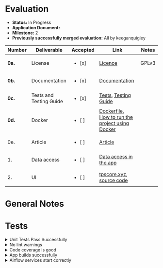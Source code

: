 # Evaluation

- **Status:** In Progress
- **Application Document:** 
- **Milestone:** 2
- **Previously successfully merged evaluation:** All by keeganquigley

| Number | Deliverable | Accepted | Link | Notes |
| ------------- | ------------- | ------------- | ------------- | ------------- |
| **0a.** | License | <ul><li>[x] </li></ul> | [Licence](https://github.com/BCS-Labs/tpscore-web-client/blob/main/LICENSE) | GPLv3|
| **0b.** | Documentation | <ul><li>[x] </li></ul> | [Documentation](https://github.com/BCS-Labs/tpscore-web-client/blob/main/README.md) | 
| **0c.** | Tests and Testing Guide | <ul><li>[x] </li></ul> | [Tests](https://github.com/BCS-Labs/tpscore-web-client/tree/main/src/test), [Testing Guide](https://github.com/BCS-Labs/tpscore-web-client#run-unit-tests) |  |
| **0d.** | Docker | <ul><li>[ ] </li></ul> | [Dockerfile](https://github.com/BCS-Labs/tpscore-web-client/blob/main/Dockerfile), [How to run the project using Docker](https://github.com/BCS-Labs/tpscore-web-client#how-to-run-the-project-using-docker) |  |
| 0e. | Article | <ul><li>[ ] </li></ul> | [Article](https://dev.to/fromaline/tpscore-transactions-per-second-metrics-made-easy-508f) |  |
| 1. | Data access | <ul><li>[ ] </li></ul> |[Data access in the app](https://github.com/BCS-Labs/tpscore-web-client/blob/main/src/app/page.tsx#L14)|  |
| 2. | UI  | <ul><li>[ ] </li></ul> | [tpscore.xyz](https://tpscore.xyz/), [source code](https://github.com/BCS-Labs/tpscore-web-client/tree/main/src)  |  |

# General Notes

# Tests
<details>

  <summary>Unit Tests Pass Successfully</summary>

  ```ts
$ vitest run

 RUN  v0.34.1 /Users/keeganquigley/tpscore-web-client

 ✓ src/test/filterChains.test.ts (5)
 ✓ src/test/countTotalTps.test.ts (3)
 ✓ src/test/processChainsData.test.ts (3)
 ✓ src/test/sortChains.test.ts (6)

 Test Files  4 passed (4)
      Tests  17 passed (17)
   Start at  18:07:50
   Duration  197ms (transform 91ms, setup 0ms, collect 155ms, tests 11ms, environment 0ms, prepare 163ms)

✨  Done in 1.89s.
```
</details>

<details>

  <summary>No lint warnings</summary>

  ```ts
yarn run v1.22.19
warning ../package.json: No license field
$ next lint
- info Loaded env from /Users/keeganquigley/tpscore-web-client/.env.local
✔ No ESLint warnings or errors
✨  Done in 2.65s.
```
</details>

<details>

  <summary>Code coverage is good</summary>

  ```js
 % Coverage report from istanbul
----------------------|---------|----------|---------|---------|-------------------
File                  | % Stmts | % Branch | % Funcs | % Lines | Uncovered Line #s
----------------------|---------|----------|---------|---------|-------------------
All files             |     100 |      100 |     100 |     100 |
 countTotalTps.ts     |     100 |      100 |     100 |     100 |
 filterChains.ts      |     100 |      100 |     100 |     100 |
 processChainsData.ts |     100 |      100 |     100 |     100 |
 sortChains.ts        |     100 |      100 |     100 |     100 |
----------------------|---------|----------|---------|---------|-------------------
✨  Done in 1.34s.
```
</details>

<details>

  <summary>App builds successfully</summary>

  ```ts
yarn build
yarn run v1.22.19
warning ../package.json: No license field
$ next build
- info Loaded env from /Users/keeganquigley/tpscore-web-client/.env.local
- info Creating an optimized production build
- info Compiled successfully
- info Linting and checking validity of types
- info Collecting page data
- info Generating static pages (3/3)
- info Finalizing page optimization

Route (app)                                Size     First Load JS
┌ λ /                                      12.2 kB        89.7 kB
└ ○ /opengraph-image.png                   0 B                0 B
+ First Load JS shared by all              77.6 kB
  ├ chunks/961-e3296b80146a7091.js         25.1 kB
  ├ chunks/bce60fc1-edca1e19616b7277.js    50.5 kB
  ├ chunks/main-app-8c694382831d55f7.js    207 B
  └ chunks/webpack-cf9c60082d494e62.js     1.72 kB

Route (pages)                              Size     First Load JS
─ ○ /404                                   182 B          75.5 kB
+ First Load JS shared by all              75.3 kB
  ├ chunks/framework-8883d1e9be70c3da.js   45 kB
  ├ chunks/main-9b6b77c85b75945c.js        28.4 kB
  ├ chunks/pages/_app-52924524f99094ab.js  195 B
  └ chunks/webpack-cf9c60082d494e62.js     1.72 kB

λ  (Server)  server-side renders at runtime (uses getInitialProps or getServerSideProps)
○  (Static)  automatically rendered as static HTML (uses no initial props)

✨  Done in 13.92s.
```
</details>

<details>

  <summary>Airflow services start correctly</summary>

  ```sh
docker compose up -d

[+] Building 0.4s (18/24)                                                                            docker:desktop-linux
 => [airflow-webserver internal] load .dockerignore                                                                  0.0s
 => => transferring context: 2B                                                                                      0.0s
 => [airflow-webserver internal] load build definition from Dockerfile                                               0.0s
 => => transferring dockerfile: 269B                                                                                 0.0s
 => [airflow-webserver internal] load metadata for docker.io/apache/airflow:2.5.3                                    0.3s
 => [airflow-triggerer internal] load .dockerignore                                                                  0.0s
 => => transferring context: 2B                                                                                      0.0s
 => [airflow-triggerer internal] load build definition from Dockerfile                                               0.0s
 => => transferring dockerfile: 269B                                                                                 0.0s
 => [airflow-scheduler internal] load build definition from Dockerfile                                               0.0s
 => => transferring dockerfile: 269B                                                                                 0.0s
 => [airflow-scheduler internal] load .dockerignore                                                                  0.0s
 => => transferring context: 2B                                                                                      0.0s
 => [airflow-scheduler 1/5] FROM docker.io/apache/airflow:2.5.3@sha256:c21bc4fbc6e40a8b9ab1cded8d03d37864e91f8bdccc  0.0s
 => [airflow-triggerer internal] load build context                                                                  0.0s
 => => transferring context: 45B                                                                                     0.0s
 => [airflow-scheduler internal] load build context                                                                  0.0s
 => => transferring context: 92B                                                                                     0.0s
 => [airflow-webserver internal] load build context                                                                  0.0s
 => => transferring context: 92B                                                                                     0.0s
 => CACHED [airflow-triggerer 2/5] RUN apt-get -y update                                                             0.0s
 => CACHED [airflow-triggerer 3/5] COPY airflow_requirements.txt /airflow_requirements.txt                           0.0s
 => CACHED [airflow-triggerer 4/5] RUN pip install --user --upgrade pip                                              0.0s
 => CACHED [airflow-triggerer 5/5] RUN pip install --no-cache-dir --user -r /airflow_requirements.txt                0.0s
 => [airflow-triggerer] exporting to image                                                                           0.0s
 => => exporting layers                                                                                              0.0s
 => => writing image sha256:11b551139d3144389f554d1ab5236f2936bd521ff1e77814d106ebe407e24399                         0.0s
 => => naming to docker.io/library/airflow-airflow-triggerer                                                         0.0s
 => [airflow-scheduler] exporting to image                                                                           0.0s
 => => exporting layers                                                                                              0.0s
 => => writing image sha256:4b70d89b40d307d4e784f27db47b0a266f90df294ebbe727e42cdca41c0e1f0c                         0.0s
 => => naming to docker.io/library/airflow-airflow-scheduler                                                         0.0s
 => [airflow-webserver] exporting to image                                                                           0.0s
 => => exporting layers                                                                                              0.0s
 => => writing image sha256:0f97c337dbabda4fbc34295931174c46dc8d19f202527045fdd53fbdb0a93ecb                         0.0s
 => => naming to docker.io/library/airflow-airflow-webserver                                                         0.0s
[+] Running 5/5
 ✔ Container airflow-postgres-1           Healthy                                                                    0.0s
 ✔ Container airflow-airflow-init-1       Exited                                                                     0.0s
 ✔ Container airflow-airflow-webserver-1  Started                                                                    0.1s
 ✔ Container airflow_scheduler            Started                                                                    0.1s
 ✔ Container airflow-airflow-triggerer-1  Started
 ```
</details>
